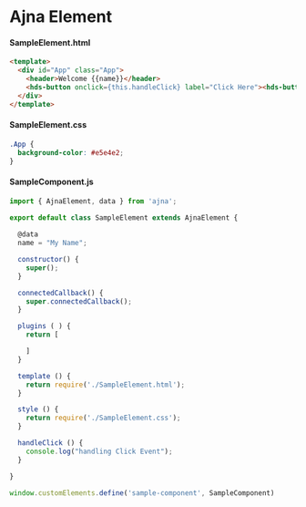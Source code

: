 # Ajna Element

#### SampleElement.html
```html
<template>
  <div id="App" class="App">
    <header>Welcome {{name}}</header>
    <hds-button onclick={this.handleClick} label="Click Here"><hds-button>
  </div>
</template>
```

#### SampleElement.css
``` css
.App {
  background-color: #e5e4e2;
}
```

#### SampleComponent.js
``` javascript
import { AjnaElement, data } from 'ajna';

export default class SampleElement extends AjnaElement {
  
  @data
  name = "My Name";

  constructor() {
    super();
  }

  connectedCallback() {
    super.connectedCallback();
  }

  plugins ( ) {
    return [

    ]
  }

  template () {
    return require('./SampleElement.html');
  }

  style () {
    return require('./SampleElement.css');
  }

  handleClick () {
    console.log("handling Click Event");
  }

}

window.customElements.define('sample-component', SampleComponent)

```